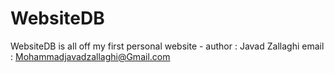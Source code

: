 # WebsiteDB
WebsiteDB is all off my first personal website - author : Javad Zallaghi email : Mohammadjavadzallaghi@Gmail.com
